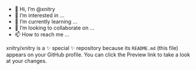 - 👋 Hi, I’m @xnitry
- 👀 I’m interested in ...
- 🌱 I’m currently learning ...
- 💞️ I’m looking to collaborate on ...
- 📫 How to reach me ...


xnitry/xnitry is a ✨ special ✨ repository because its `README.md` (this file) appears on your GitHub profile.
You can click the Preview link to take a look at your changes.
